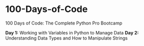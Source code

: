 # 100-Days-of-Code
100 Days of Code: The Complete Python Pro Bootcamp

**Day 1:** Working with Variables in Python to Manage Data
**Day 2:** Understanding Data Types and How to Manipulate Strings
